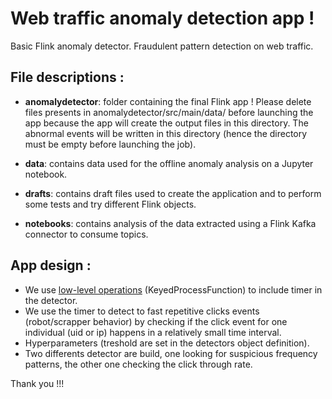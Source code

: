 # Web traffic anomaly detection app !
Basic Flink anomaly detector. Fraudulent pattern detection on web traffic.


## File descriptions :

- **anomalydetector**: folder containing the final Flink app ! Please delete files presents in anomalydetector/src/main/data/ before launching the app because the app will create the output files in this directory. The abnormal events will be written in this directory (hence the directory must be empty before launching the job).

- **data**: contains data used for the offline anomaly analysis on a Jupyter notebook.

- **drafts**: contains draft files used to create the application and to perform some tests and try different Flink objects.

- **notebooks**: contains analysis of the data extracted using a Flink Kafka connector to consume topics.



## App design :

- We use [low-level operations](https://ci.apache.org/projects/flink/flink-docs-stable/dev/stream/operators/process_function.html#the-keyedprocessfunction)  (KeyedProcessFunction) to include timer in the detector.
- We use the timer to detect to fast repetitive clicks events (robot/scrapper behavior) by checking if the click event for one individual (uid or ip) happens in a relatively small time interval.
- Hyperparameters (treshold are set in the detectors object definition).
- Two differents detector are build, one looking for suspicious frequency patterns, the other one checking the click through rate.

Thank you !!!
